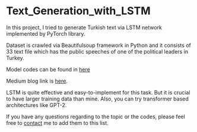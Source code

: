 # Text_Generation_with_LSTM

In this project, I tried to generate Turkish text via LSTM network implemented by PyTorch library.

Dataset is crawled via Beautifulsoup framework in Python and it consists of 33 text file which has the public speeches of one of the political leaders in Turkey.

Model codes can be found in [here](https://github.com/ozcangundes/Text_Generation_with_LSTM/blob/master/LSTM_ile_Konu%C5%9Fma_%C3%9Cretimi.ipynb)

Medium blog link is [here](https://medium.com/@ozcangundes/lstm-dil-modeli-ile-metin-%C3%BCretimi-6c004e2931d9).

LSTM is quite effective and easy-to-implement for this task. But it is crucial to have larger training data than mine. Also, you can try transformer based architectures like GPT-2.

If you have any questions regarding to the topic or the codes, please feel free to [contact](https://www.linkedin.com/in/%C3%B6zcan-g%C3%BCnde%C5%9F-7693055b/) me to add them to this list.
